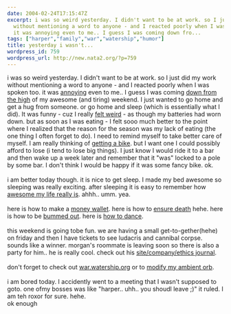 ```yaml
---
date: 2004-02-24T17:15:47Z
excerpt: i was so weird yesterday. I didn't want to be at work. so I just did my work
  without mentioning a word to anyone - and I reacted poorly when I was spoken too.
  it was annoying even to me.. I guess I was coming down fro...
tags: ["harper","family","war","watership","humor"]
title: yesterday i wasn't...
wordpress_id: 759
wordpress_url: http://new.nata2.org/?p=759
---
```


i was so weird yesterday. I didn't want to be at work. so I just did my work without mentioning a word to anyone - and I reacted poorly when I was spoken too. it was <a href="http://womanstouch.ag.org/womanstouch/newimages/3-4-02/5_20_annoying%20guy.jpg">annoying</a> even to me.. I guess I was coming <a href="http://www.abc.net.au/news/featuregraphics/2002/07/20020702fossettballoon.jpg">down from the high</a> of my awesome (and tiring) weekend. I just wanted to go home and get a hug from someone. or go home and sleep (which is essentially what I did). It was funny - cuz I really <a href="http://www.digitalstoryteller.com/BTV99/hartley/images/small/0131BNSF_derailment_11-98.jpg">felt weird</a> - as though my batteries had worn down. but as soon as I was eating - I felt sooo much better to the point where I realized that the reason for the season was my lack of eating (the one thing I often forget to do). I need to remind myself to take better care of myself. I am really thinking of <a href="http://www.lovelylowrider.com/bulletbondobike.jpg">getting a bike</a>. but I want one I could possibly afford to lose (i tend to lose big things). I just know I would ride it to a bar and then wake up a week later and remember that it "was" locked to a pole by some bar. I don't think I would be happy if it was some fancy bike. ok. <br/><br/>i am better today though. it is nice to get sleep. I made my bed awesome so sleeping was really exciting. after sleeping it is easy to remember how <a href="http://freepages.genealogy.rootsweb.com/~mysouthernfamily/photos/higginbothamjosephaCSAi17159.jpg">awesome my life really is</a>. ahhh.. umm. yea. <br/><br/>here is how to make a <a href="http://shitbegone.com/moneywallet/index2.html">money wallet</a>. here is how to <a href="http://www.nata2.info/?path=humor%2Fpictures&img=wrist.gif">ensure death</a> hehe. here is how to be <a href="http://www.rodrickbrown.com/denied.wmv">bummed out</a>. here is <a href="http://www.helenandbarry.com/WilliamHung.wmv">how to dance</a>. <br/><br/>this weekend is going tobe fun. we are having a small get-to-gether(hehe) on friday and then I have tickets to see ludacris and cannibal corpse. sounds like a winner. morgan's roommate is leaving soon so there is also a party for him.. he is really cool. check out his <a href="http://www.parallaxonline.org/index.html">site/company/ethics journal</a>. <br/><br/>don't forget to check out <a href="http://war.watership.org">war.watership.org</a> or to <a href="http://dopeman.org/ambient/">modify my ambient orb</a>.<br/><br/>i am bored today. I accidently went to a meeting that I wasn't supposed to goto. one ofmy bosses was like "harper.. uhh.. you shoudl leave ;)" it ruled. I am teh roxor for sure. hehe.<br/> ok enough
